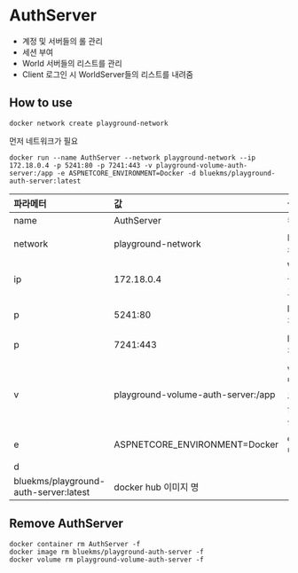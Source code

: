 # AuthServer
* 계정 및 서버들의 롤 관리
* 세션 부여
* World 서버들의 리스트를 관리
* Client 로그인 시 WorldServer들의 리스트를 내려줌

## How to use
```
docker network create playground-network
```
먼저 네트워크가 필요

```
docker run --name AuthServer --network playground-network --ip 172.18.0.4 -p 5241:80 -p 7241:443 -v playground-volume-auth-server:/app -e ASPNETCORE_ENVIRONMENT=Docker -d bluekms/playground-auth-server:latest
```
|파라메터|값|설명|
|:---|:---|:---|
|name|AuthServer|컨테이너 명|
|network|playground-network|Docker 네트워크 명|
|ip|172.18.0.4|WorldServer 등록을 위한 고정 ip|
|p|5241:80|http 포트 매핑|
|p|7241:443|http2 포트 매핑|
|v|playground-volume-auth-server:/app|windows 개발 환경에서 로그를 편히 볼 수 있도록 볼륨마운트|
|e|ASPNETCORE_ENVIRONMENT=Docker|dotnet 환경변수 명|
|d||
|bluekms/playground-auth-server:latest|docker hub 이미지 명|

## Remove AuthServer
```
docker container rm AuthServer -f
docker image rm bluekms/playground-auth-server -f
docker volume rm playground-volume-auth-server -f
```
